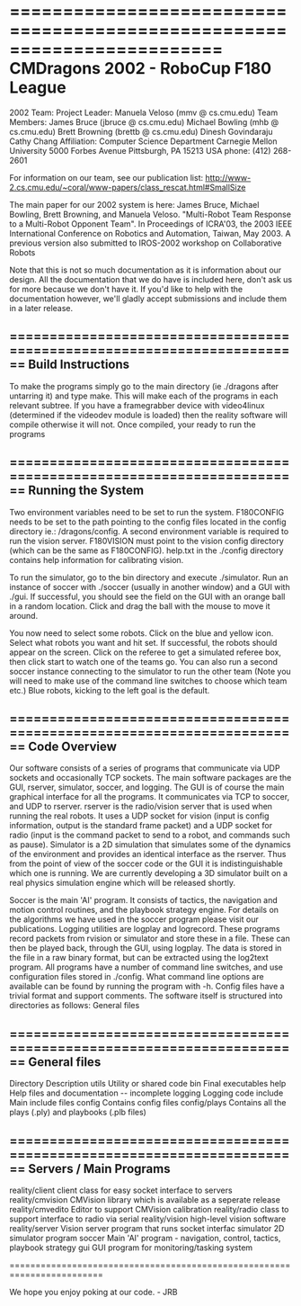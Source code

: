 ========================================================================
  CMDragons 2002 - RoboCup F180 League
========================================================================

2002 Team:
  Project Leader: Manuela Veloso   (mmv    @ cs.cmu.edu)
  Team Members:   James Bruce      (jbruce @ cs.cmu.edu)
                  Michael Bowling  (mhb    @ cs.cmu.edu)
                  Brett Browning   (brettb @ cs.cmu.edu)
                  Dinesh Govindaraju
                  Cathy Chang
  Affiliation:  Computer Science Department
                Carnegie Mellon University
                5000 Forbes Avenue
                Pittsburgh, PA 15213 USA
                phone: (412) 268-2601

For information on our team, see our publication list:
  http://www-2.cs.cmu.edu/~coral/www-papers/class_rescat.html#SmallSize

The main paper for our 2002 system is here:
  James Bruce, Michael Bowling, Brett Browning, and Manuela
  Veloso. "Multi-Robot Team Response to a Multi-Robot Opponent
  Team". In Proceedings of ICRA'03, the 2003 IEEE International
  Conference on Robotics and Automation, Taiwan, May 2003. A previous
  version also submitted to IROS-2002 workshop on Collaborative Robots

Note that this is not so much documentation as it is information about
our design.  All the documentation that we do have is included here,
don't ask us for more because we don't have it.  If you'd like to help
with the documentation however, we'll gladly accept submissions and
include them in a later release.

========================================================================
  Build Instructions
------------------------------------------------------------------------
To make the programs simply go to the main directory (ie ./dragons
after untarring it) and type make. This will make each of the programs
in each relevant subtree. If you have a framegrabber device with
video4linux (determined if the videodev module is loaded) then the
reality software will compile otherwise it will not. Once compiled,
your ready to run the programs

========================================================================
  Running the System
------------------------------------------------------------------------
Two environment variables need to be set to run the system. F180CONFIG
needs to be set to the path pointing to the config files located in
the config directory ie.: <mypath>/dragons/config. A second
environment variable is required to run the vision server. F180VISION
must point to the vision config directory (which can be the same as
F180CONFIG). help.txt in the ./config directory contains help
information for calibrating vision.

To run the simulator, go to the bin directory and execute
./simulator. Run an instance of soccer with ./soccer (usually in
another window) and a GUI with ./gui. If successful, you should see
the field on the GUI with an orange ball in a random location. Click
and drag the ball with the mouse to move it around.

You now need to select some robots.  Click on the blue and yellow
icon. Select what robots you want and hit set. If successful, the
robots should appear on the screen. Click on the referee to get a
simulated referee box, then click start to watch one of the teams
go. You can also run a second soccer instance connecting to the
simulator to run the other team (Note you will need to make use of the
command line switches to choose which team etc.) Blue robots, kicking
to the left goal is the default.

========================================================================
  Code Overview
------------------------------------------------------------------------
Our software consists of a series of programs that communicate via UDP
sockets and occasionally TCP sockets. The main software packages are
the GUI, rserver, simulator, soccer, and logging. The GUI is of course
the main graphical interface for all the programs. It communicates via
TCP to soccer, and UDP to rserver. rserver is the radio/vision server
that is used when running the real robots. It uses a UDP socket for
vision (input is config information, output is the standard frame
packet) and a UDP socket for radio (input is the command packet to
send to a robot, and commands such as pause). Simulator is a 2D
simulation that simulates some of the dynamics of the environment and
provides an identical interface as the rserver. Thus from the point of
view of the soccer code or the GUI it is indistinguishable which one
is running. We are currently developing a 3D simulator built on a real
physics simulation engine which will be released shortly.

Soccer is the main 'AI' program. It consists of tactics, the
navigation and motion control routines, and the playbook strategy
engine. For details on the algorithms we have used in the soccer
program please visit our publications. Logging utilities are logplay
and logrecord. These programs record packets from rvision or simulator
and store these in a file. These can then be played back, through the
GUI, using logplay. The data is stored in the file in a raw binary
format, but can be extracted using the log2text program. All programs
have a number of command line switches, and use configuration files
stored in ./config. What command line options are available can be
found by running the program with -h. Config files have a trivial
format and support comments. The software itself is structured into
directories as follows: General files

========================================================================
  General files
------------------------------------------------------------------------
Directory     Description
utils         Utility or shared code
bin           Final executables
help          Help files and documentation -- incomplete
logging       Logging code
include       Main include files
config        Contains config files
config/plays  Contains all the plays (.ply) and playbooks (.plb files)

========================================================================
  Servers / Main Programs
------------------------------------------------------------------------
reality/client    client class for easy socket interface to servers
reality/cmvision  CMVision library which is available as a seperate
                  release
reality/cmvedito  Editor to support CMVision calibration
reality/radio     class to support interface to radio via serial
reality/vision    high-level vision software
reality/server    Vision server program that runs socket interfac
simulator         2D simulator program
soccer            Main 'AI' program - navigation, control, tactics,
                  playbook strategy
gui               GUI program for monitoring/tasking system

========================================================================

We hope you enjoy poking at our code. - JRB
